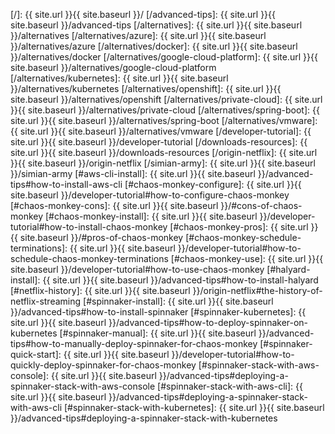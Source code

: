 [/]:                                    {{ site.url }}{{ site.baseurl }}/
[/advanced-tips]:                       {{ site.url }}{{ site.baseurl }}/advanced-tips
[/alternatives]:                        {{ site.url }}{{ site.baseurl }}/alternatives
[/alternatives/azure]:                  {{ site.url }}{{ site.baseurl }}/alternatives/azure
[/alternatives/docker]:                 {{ site.url }}{{ site.baseurl }}/alternatives/docker
[/alternatives/google-cloud-platform]:  {{ site.url }}{{ site.baseurl }}/alternatives/google-cloud-platform
[/alternatives/kubernetes]:             {{ site.url }}{{ site.baseurl }}/alternatives/kubernetes
[/alternatives/openshift]:              {{ site.url }}{{ site.baseurl }}/alternatives/openshift
[/alternatives/private-cloud]:          {{ site.url }}{{ site.baseurl }}/alternatives/private-cloud
[/alternatives/spring-boot]:            {{ site.url }}{{ site.baseurl }}/alternatives/spring-boot
[/alternatives/vmware]:                 {{ site.url }}{{ site.baseurl }}/alternatives/vmware
[/developer-tutorial]:                  {{ site.url }}{{ site.baseurl }}/developer-tutorial
[/downloads-resources]:                 {{ site.url }}{{ site.baseurl }}/downloads-resources
[/origin-netflix]:                      {{ site.url }}{{ site.baseurl }}/origin-netflix
[/simian-army]:                         {{ site.url }}{{ site.baseurl }}/simian-army
[#aws-cli-install]:                     {{ site.url }}{{ site.baseurl }}/advanced-tips#how-to-install-aws-cli
[#chaos-monkey-configure]:              {{ site.url }}{{ site.baseurl }}/developer-tutorial#how-to-configure-chaos-monkey
[#chaos-monkey-cons]:                   {{ site.url }}{{ site.baseurl }}/#cons-of-chaos-monkey
[#chaos-monkey-install]:                {{ site.url }}{{ site.baseurl }}/developer-tutorial#how-to-install-chaos-monkey
[#chaos-monkey-pros]:                   {{ site.url }}{{ site.baseurl }}/#pros-of-chaos-monkey
[#chaos-monkey-schedule-terminations]:  {{ site.url }}{{ site.baseurl }}/developer-tutorial#how-to-schedule-chaos-monkey-terminations
[#chaos-monkey-use]:                    {{ site.url }}{{ site.baseurl }}/developer-tutorial#how-to-use-chaos-monkey
[#halyard-install]:                     {{ site.url }}{{ site.baseurl }}/advanced-tips#how-to-install-halyard
[#netflix-history]:                     {{ site.url }}{{ site.baseurl }}/origin-netflix#the-history-of-netflix-streaming
[#spinnaker-install]:                   {{ site.url }}{{ site.baseurl }}/advanced-tips#how-to-install-spinnaker
[#spinnaker-kubernetes]:                {{ site.url }}{{ site.baseurl }}/advanced-tips#how-to-deploy-spinnaker-on-kubernetes
[#spinnaker-manual]:                    {{ site.url }}{{ site.baseurl }}/advanced-tips#how-to-manually-deploy-spinnaker-for-chaos-monkey
[#spinnaker-quick-start]:               {{ site.url }}{{ site.baseurl }}/developer-tutorial#how-to-quickly-deploy-spinnaker-for-chaos-monkey
[#spinnaker-stack-with-aws-console]:    {{ site.url }}{{ site.baseurl }}/advanced-tips#deploying-a-spinnaker-stack-with-aws-console
[#spinnaker-stack-with-aws-cli]:        {{ site.url }}{{ site.baseurl }}/advanced-tips#deploying-a-spinnaker-stack-with-aws-cli
[#spinnaker-stack-with-kubernetes]:     {{ site.url }}{{ site.baseurl }}/advanced-tips#deploying-a-spinnaker-stack-with-kubernetes